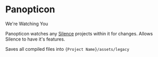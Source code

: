 # Panopticon
We're Watching You

Panopticon watches any [Silence](https://github.com/antiPhaseDomain/Silence) projects within it for changes. Allows Silence to have it's features.

Saves all compiled files into `{Project Name}/assets/legacy`
